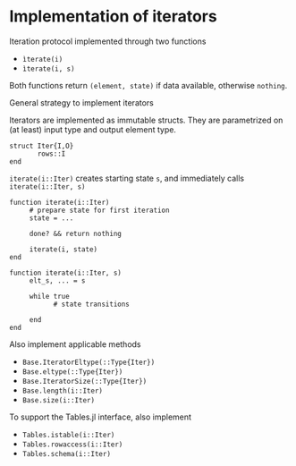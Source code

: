 # Implementation of iterators

Iteration protocol implemented through two functions

- `ìterate(i)`
- `ìterate(i, s)`

Both functions return `(element, state)` if data available, otherwise
`nothing`.

General strategy to implement iterators

Iterators are implemented as immutable structs. They are parametrized
on (at least) input type and output element type.

```
struct Iter{I,O}
       rows::I
end
```

`iterate(i::Iter)` creates starting state `s`, and immediately calls `iterate(i::Iter, s)`


```
function iterate(i::Iter)
	 # prepare state for first iteration
	 state = ...

	 done? && return nothing
	 
	 iterate(i, state)
end
```

```
function iterate(i::Iter, s)
	 elt_s, ... = s

	 while true
	       # state transitions
	 
	 end
end
```

Also implement applicable methods

- `Base.IteratorEltype(::Type{Iter})`
- `Base.eltype(::Type{Iter})`
- `Base.IteratorSize(::Type{Iter})`
- `Base.length(i::Iter)`
- `Base.size(i::Iter)`


To support the Tables.jl interface, also implement

- `Tables.istable(i::Iter)`
- `Tables.rowaccess(i::Iter)`
- `Tables.schema(i::Iter)`